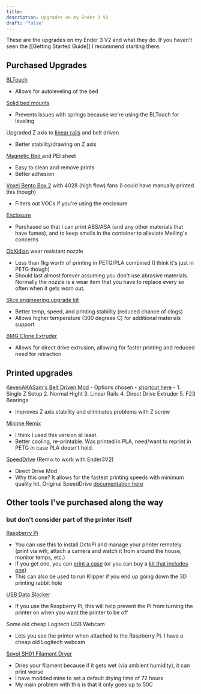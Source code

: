 ```yaml
---
title: 
description: Upgrades on my Ender 3 V2
draft: "false"
---
```

These are the upgrades on my Ender 3 V2 and what they do. If you haven't seen the [[Getting Started Guide]] I recommend starting there.



## **Purchased Upgrades**

[BLTouch](https://www.amazon.com/ANTCLABS-BLTouch-Leveling-Premium-Extension/dp/B076PQG1FF?dib=eyJ2IjoiMSJ9.enNlsF4bS0PfK42BMAZEHKEKb2uNaBNlj8WaMTmZfLu6n4FKrjMpCP6Nkapc4vsCiyVwOJdz2XXwRXP852mCvwZXvgbRC4Wx3vm_9N3V2IzRnX9r04bWNsZLVaKg0EEncv-j2pQoB0D7I_qBxMh-FXB5AFiYOBb7lafbEOmK14_t7tirf9J5E4IiDYa1gV7CZhpQ4ipZZS-ChjGnfR2Ocsku51PoZFHbAK9r4Mg4cEE.-nPhW5NK-HrRtHtER9hWweZs2qD6SeJY35LVDrS4wYY&dib_tag=se&keywords=bltouch&qid=1740336082&sr=8-4)
- Allows for autoleveling of the bed

[Solid bed mounts](https://www.amazon.com/dp/B07MH4JQB8?ref=ppx_yo2ov_dt_b_fed_asin_title)
- Prevents issues with springs because we're using the BLTouch for leveling

Upgraded Z axis to [linear rails](https://dfh.fm/products/beltdrivenender3-linear-rails-kit-by-kevinakasam-black-steel?_pos=9&_sid=c612ebff4&_ss=r) and belt driven
- Better stability/drawing on Z axis

[Magnetic Bed ](https://www.amazon.com/dp/B0CKXNQBVB?ref=ppx_yo2ov_dt_b_fed_asin_title&th=1) and PEI sheet
- Easy to clean and remove prints
- Better adhesion

[Voxel Bento Box 2](https://voxelpla.com/products/bento-box?variant=44537975537882) with 4028 (high flow) fans (I could have manually printed this though)
- Filters out VOCs if you're using the enclosure

[Enclosure](https://www.amazon.com/dp/B0D78TGY1L?ref_=ppx_hzsearch_conn_dt_b_fed_asin_title_1)
- Purchased so that I can print ABS/ASA (and any other materials that have fumes), and to keep smells in the container to alleviate Meiling's concerns

[ObXidian](https://www.matterhackers.com/store/l/e3d-obxidian-wear-resistant-nozzle?rcode=RECEIPT) wear resistant nozzle
- Less than 1kg worth of printing in PETG/PLA combined (I think it's just in PETG though)
- Should last almost forever assuming you don't use abrasive materials. Normally the nozzle is a wear item that you have to replace every so often when it gets worn out.

[Slice engineering upgrade kit](https://www.sliceengineering.com/products/ender-upgrade-bundle?variant=43337597354225)
- Better temp, speed, and printing stability (reduced chance of clogs)
- Allows higher temperature (300 degrees C) for additional materials support

[BMG Clone Extruder](https://www.amazon.com/dp/B09HL83GXN) 
- Allows for direct drive extrusion, allowing for faster printing and reduced need for retraction


## **Printed upgrades**

[KevenAKASam's Belt Driven Mod](https://kevinakasam.com/belt-driven-ender-3/) - 
Options chosen - [shortcut here](https://kevinakasam.com/snmd623-2/) -
	1. Single Z Setup
	2. Normal Hight
	3. Linear Rails
	4. Direct Drive Extruder
	5. F23 Bearings
	
- Improves Z axis stability and eliminates problems with Z screw



[Minime Remix](https://www.printables.com/model/233046-minime-remix-height-adjustable-4010-5015-part-cool)
- I think I used this version at least.
- Better cooling, re-printable. Was printed in PLA, need/want to reprint in PETG in case PLA doesn't hold.



[SpeedDrive](https://www.thingiverse.com/thing:4597441) (Remix to work with Ender3V2)
- Direct Drive Mod
- Why this one? It allows for the fastest printing speeds with minimum quality hit. Original SpeedDrive [documentation here](https://github.com/sashalex007/speedDrive)









## **Other tools I've purchased along the way**
### but don't consider part of the printer itself

[Raspberry Pi](https://www.amazon.com/Raspberry-Model-2019-Quad-Bluetooth/dp/B07TD42S27)
- You can use this to install OctoPi and manage your printer remotely (print via wifi, attach a camera and watch it from around the house, monitor temps, etc.)
- If you get one, you can [print a case](https://www.printables.com/model/24942-raspberry-pi-34-b-case) (or you can buy a [kit that includes one](https://www.amazon.com/CanaKit-Raspberry-4GB-Starter-Kit/dp/B07V5JTMV9))
- This can also be used to run Klipper if you end up going down the 3D printing rabbit hole

[USB Data Blocker](https://www.amazon.com/dp/B094FYL9QT?ref=nb_sb_ss_w_as-reorder_k0_1_8&amp=&crid=1K0ISGTJXQEOK&sprefix=usb%2Bdata&th=1)
- If you use the Raspberry Pi, this will help prevent the Pi from turning the printer on when you want the printer to be off

Some old cheap Logitech USB Webcam
- Lets you see the printer when attached to the Raspberry Pi. I have a cheap old Logitech webcam

[Sovol SH01 Filament Dryer](https://www.sovol3d.com/products/large-filament-dryer-box)
- Dries your filament because if it gets wet (via ambient humidity), it can print worse
- I have modded mine to set a default drying time of 72 hours
- My main problem with this is that it only goes up to 50C



